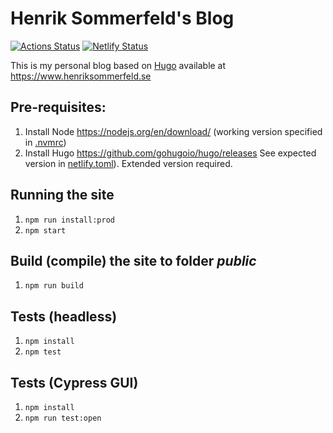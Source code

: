 # Henrik Sommerfeld's Blog

[![Actions Status](https://github.com/henriksommerfeld/isabel-blog/workflows/Blog%20tests/badge.svg)](https://github.com/henriksommerfeld/blog-hugo/actions) [![Netlify Status](https://api.netlify.com/api/v1/badges/beaa24ab-5442-45fd-a3bd-5050a70f22e5/deploy-status)](https://app.netlify.com/sites/henriksommerfeld/deploys) 

This is my personal blog based on [Hugo][1] available at <https://www.henriksommerfeld.se>

## Pre-requisites:
1. Install Node https://nodejs.org/en/download/ (working version specified in [.nvmrc](./.nvmrc))
2. Install Hugo https://github.com/gohugoio/hugo/releases See expected version in [netlify.toml](./netlify.toml)). Extended version required.

## Running the site
1. `npm run install:prod`
2. `npm start`

## Build (compile) the site to folder _public_
1. `npm run build`

## Tests (headless)
1. `npm install`
2. `npm test`

## Tests (Cypress GUI)
1. `npm install`
2. `npm run test:open`

[1]: http://gohugo.io/
